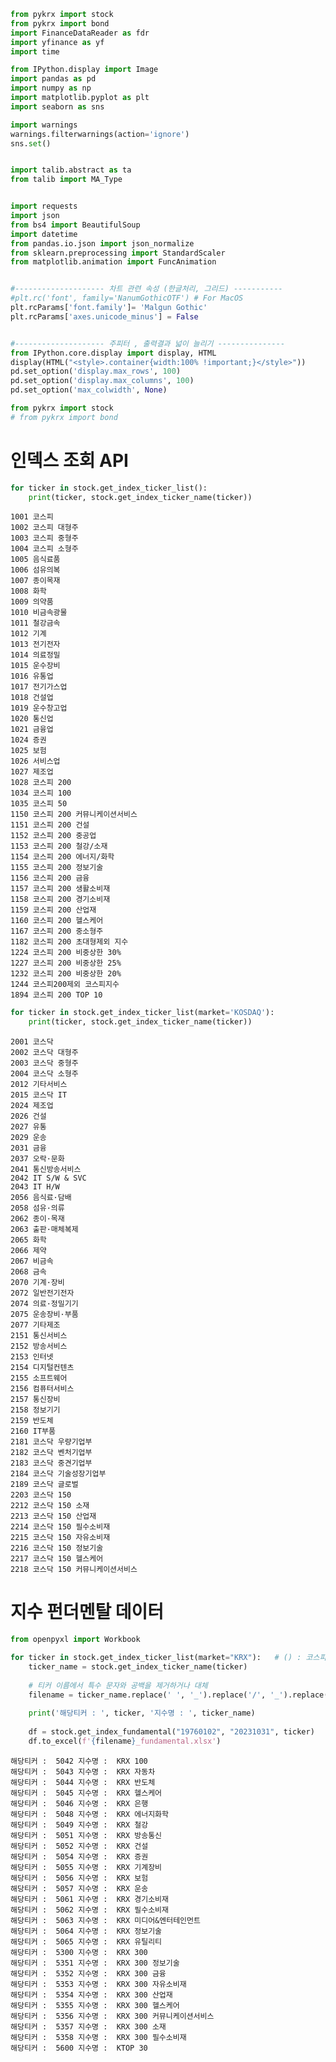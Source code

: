 ```python
from pykrx import stock
from pykrx import bond
import FinanceDataReader as fdr
import yfinance as yf
import time

from IPython.display import Image
import pandas as pd
import numpy as np
import matplotlib.pyplot as plt
import seaborn as sns

import warnings
warnings.filterwarnings(action='ignore')
sns.set()


import talib.abstract as ta
from talib import MA_Type


import requests 
import json
from bs4 import BeautifulSoup 
import datetime 
from pandas.io.json import json_normalize
from sklearn.preprocessing import StandardScaler
from matplotlib.animation import FuncAnimation


#-------------------- 차트 관련 속성 (한글처리, 그리드) -----------
#plt.rc('font', family='NanumGothicOTF') # For MacOS
plt.rcParams['font.family']= 'Malgun Gothic'
plt.rcParams['axes.unicode_minus'] = False


#-------------------- 주피터 , 출력결과 넓이 늘리기 ---------------
from IPython.core.display import display, HTML
display(HTML("<style>.container{width:100% !important;}</style>"))
pd.set_option('display.max_rows', 100)
pd.set_option('display.max_columns', 100)
pd.set_option('max_colwidth', None)


```


<style>.container{width:100% !important;}</style>



```python
from pykrx import stock
# from pykrx import bond
```

# 인덱스 조회 API


```python
for ticker in stock.get_index_ticker_list():
    print(ticker, stock.get_index_ticker_name(ticker))
```

    1001 코스피
    1002 코스피 대형주
    1003 코스피 중형주
    1004 코스피 소형주
    1005 음식료품
    1006 섬유의복
    1007 종이목재
    1008 화학
    1009 의약품
    1010 비금속광물
    1011 철강금속
    1012 기계
    1013 전기전자
    1014 의료정밀
    1015 운수장비
    1016 유통업
    1017 전기가스업
    1018 건설업
    1019 운수창고업
    1020 통신업
    1021 금융업
    1024 증권
    1025 보험
    1026 서비스업
    1027 제조업
    1028 코스피 200
    1034 코스피 100
    1035 코스피 50
    1150 코스피 200 커뮤니케이션서비스
    1151 코스피 200 건설
    1152 코스피 200 중공업
    1153 코스피 200 철강/소재
    1154 코스피 200 에너지/화학
    1155 코스피 200 정보기술
    1156 코스피 200 금융
    1157 코스피 200 생활소비재
    1158 코스피 200 경기소비재
    1159 코스피 200 산업재
    1160 코스피 200 헬스케어
    1167 코스피 200 중소형주
    1182 코스피 200 초대형제외 지수
    1224 코스피 200 비중상한 30%
    1227 코스피 200 비중상한 25%
    1232 코스피 200 비중상한 20%
    1244 코스피200제외 코스피지수
    1894 코스피 200 TOP 10
    


```python
for ticker in stock.get_index_ticker_list(market='KOSDAQ'):
    print(ticker, stock.get_index_ticker_name(ticker))
```

    2001 코스닥
    2002 코스닥 대형주
    2003 코스닥 중형주
    2004 코스닥 소형주
    2012 기타서비스
    2015 코스닥 IT
    2024 제조업
    2026 건설
    2027 유통
    2029 운송
    2031 금융
    2037 오락·문화
    2041 통신방송서비스
    2042 IT S/W & SVC
    2043 IT H/W
    2056 음식료·담배
    2058 섬유·의류
    2062 종이·목재
    2063 출판·매체복제
    2065 화학
    2066 제약
    2067 비금속
    2068 금속
    2070 기계·장비
    2072 일반전기전자
    2074 의료·정밀기기
    2075 운송장비·부품
    2077 기타제조
    2151 통신서비스
    2152 방송서비스
    2153 인터넷
    2154 디지털컨텐츠
    2155 소프트웨어
    2156 컴퓨터서비스
    2157 통신장비
    2158 정보기기
    2159 반도체
    2160 IT부품
    2181 코스닥 우량기업부
    2182 코스닥 벤처기업부
    2183 코스닥 중견기업부
    2184 코스닥 기술성장기업부
    2189 코스닥 글로벌
    2203 코스닥 150
    2212 코스닥 150 소재
    2213 코스닥 150 산업재
    2214 코스닥 150 필수소비재
    2215 코스닥 150 자유소비재
    2216 코스닥 150 정보기술
    2217 코스닥 150 헬스케어
    2218 코스닥 150 커뮤니케이션서비스
    

# 지수 펀더멘탈 데이터


```python
from openpyxl import Workbook

for ticker in stock.get_index_ticker_list(market="KRX"):   # () : 코스피, (market="KOSDAQ") : 코스닥
    ticker_name = stock.get_index_ticker_name(ticker)
    
    # 티커 이름에서 특수 문자와 공백을 제거하거나 대체
    filename = ticker_name.replace(' ', '_').replace('/', '_').replace('-', '_')
    
    print('해당티커 : ', ticker, '지수명 : ', ticker_name)
    
    df = stock.get_index_fundamental("19760102", "20231031", ticker)
    df.to_excel(f'{filename}_fundamental.xlsx')

```

    해당티커 :  5042 지수명 :  KRX 100
    해당티커 :  5043 지수명 :  KRX 자동차
    해당티커 :  5044 지수명 :  KRX 반도체
    해당티커 :  5045 지수명 :  KRX 헬스케어
    해당티커 :  5046 지수명 :  KRX 은행
    해당티커 :  5048 지수명 :  KRX 에너지화학
    해당티커 :  5049 지수명 :  KRX 철강
    해당티커 :  5051 지수명 :  KRX 방송통신
    해당티커 :  5052 지수명 :  KRX 건설
    해당티커 :  5054 지수명 :  KRX 증권
    해당티커 :  5055 지수명 :  KRX 기계장비
    해당티커 :  5056 지수명 :  KRX 보험
    해당티커 :  5057 지수명 :  KRX 운송
    해당티커 :  5061 지수명 :  KRX 경기소비재
    해당티커 :  5062 지수명 :  KRX 필수소비재
    해당티커 :  5063 지수명 :  KRX 미디어&엔터테인먼트
    해당티커 :  5064 지수명 :  KRX 정보기술
    해당티커 :  5065 지수명 :  KRX 유틸리티
    해당티커 :  5300 지수명 :  KRX 300
    해당티커 :  5351 지수명 :  KRX 300 정보기술
    해당티커 :  5352 지수명 :  KRX 300 금융
    해당티커 :  5353 지수명 :  KRX 300 자유소비재
    해당티커 :  5354 지수명 :  KRX 300 산업재
    해당티커 :  5355 지수명 :  KRX 300 헬스케어
    해당티커 :  5356 지수명 :  KRX 300 커뮤니케이션서비스
    해당티커 :  5357 지수명 :  KRX 300 소재
    해당티커 :  5358 지수명 :  KRX 300 필수소비재
    해당티커 :  5600 지수명 :  KTOP 30
    


```python

```


```python

```


```python

```
